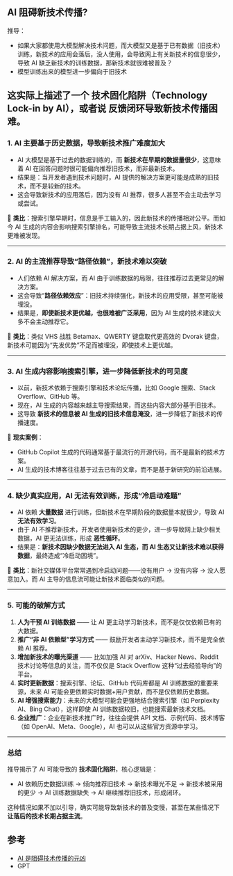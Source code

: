 ## AI 阻碍新技术传播?
推导：
* 如果大家都使用大模型解决技术问题，而大模型又是基于已有数据（旧技术）训练，新技术的应用会落后，没人使用，会导致网上有关新技术的信息很少，导致 AI 缺乏新技术的训练数据，那新技术就很难被普及？
* 模型训练出来的模型进一步偏向于旧技术

这实际上描述了一个 **技术固化陷阱**（Technology Lock-in by AI），或者说 **反馈闭环导致新技术传播困难**。  
---

### **1. AI 主要基于历史数据，导致新技术推广难度加大**  
- AI 大模型是基于过去的数据训练的，而 **新技术在早期的数据量很少**，这意味着 AI 在回答问题时很可能偏向推荐旧技术，而非最新技术。  
- 结果是：当开发者遇到技术问题时，AI 提供的解决方案更可能是成熟的旧技术，而不是较新的技术。  
- 这会导致新技术的应用落后，因为没有 AI 推荐，很多人甚至不会主动去学习或尝试。  

🔹 **类比**：搜索引擎早期时，信息是手工输入的，因此新技术的传播相对公平。而如今 AI 生成的内容会影响搜索引擎排名，可能导致主流技术长期占据上风，新技术更难被发现。  

---

### **2. AI 的主流推荐导致“路径依赖”，新技术难以突破**  
- 人们依赖 AI 解决方案，而 AI 由于训练数据的局限，往往推荐过去更常见的解决方案。  
- 这会导致“**路径依赖效应**”：旧技术持续强化，新技术的应用受限，甚至可能被埋没。  
- 结果是，**即使新技术更优越，也很难被广泛采用**，因为 AI 生成的技术建议大多不会主动推荐它。  

🔹 **类比**：类似 VHS 战胜 Betamax、QWERTY 键盘取代更高效的 Dvorak 键盘，新技术可能因为“先发优势”不足而被埋没，即使技术上更优越。  

---

### **3. AI 生成内容影响搜索引擎，进一步降低新技术的可见度**  
- 以前，新技术依赖于搜索引擎和技术论坛传播，比如 Google 搜索、Stack Overflow、GitHub 等。  
- 现在，AI 生成的内容越来越主导搜索结果，而这些内容大部分基于旧技术。  
- 这导致 **新技术的信息被 AI 生成的旧技术信息淹没**，进一步降低了新技术的传播速度。  

🔹 **现实案例**：
- GitHub Copilot 生成的代码通常基于最流行的开源代码，而不是最新的技术方案。
- AI 生成的技术博客往往基于过去已有的文章，而不是基于新研究的前沿进展。

---

### **4. 缺少真实应用，AI 无法有效训练，形成“冷启动难题”**  
- AI 依赖 **大量数据** 进行训练，但新技术在早期阶段的数据量本就很少，导致 AI **无法有效学习**。  
- 由于 AI 不推荐新技术，开发者使用新技术的更少，进一步导致网上缺少相关数据，AI 更无法训练，形成 **恶性循环**。  
- 结果是：**新技术因缺少数据无法进入 AI 生态，而 AI 生态又让新技术难以获得数据**，最终造成“冷启动困境”。  

🔹 **类比**：新社交媒体平台常常遇到冷启动问题——没有用户 → 没有内容 → 没人愿意加入。而 AI 主导的信息流可能让新技术面临类似的问题。  

---

### **5. 可能的破解方式**  

1. **人为干预 AI 训练数据** —— 让 AI 更主动学习新技术，而不是仅仅依赖已有的大数据。  
2. **推广“非 AI 依赖型”学习方式** —— 鼓励开发者主动学习新技术，而不是完全依赖 AI 推荐。  
3. **增加新技术的曝光渠道** —— 比如加强 AI 对 arXiv、Hacker News、Reddit 技术讨论等信息的关注，而不仅仅是 Stack Overflow 这种“过去经验导向”的平台。  
4. **实时更新数据**：搜索引擎、论坛、GitHub 代码库都是 AI 训练数据的重要来源，未来 AI 可能会更依赖实时数据+用户贡献，而不是仅依赖历史数据。
5. **AI 增强搜索能力**：未来的大模型可能会更强地结合搜索引擎（如 Perplexity AI、Bing Chat），这样即使 AI 训练数据较旧，也能搜索最新技术文档。
6. **企业推广**：企业在新技术推广时，往往会提供 API 文档、示例代码、技术博客（如 OpenAI、Meta、Google），AI 也可以从这些官方资源中学习。

---

### **总结**
推导揭示了 AI 可能导致的 **技术固化陷阱**，核心逻辑是：  
- AI 依赖历史数据训练 → 倾向推荐旧技术 → 新技术曝光不足 → 新技术被采用的更少 → AI 训练数据缺失 → AI 继续推荐旧技术，形成闭环。  

这种情况如果不加以引导，确实可能导致新技术的普及变慢，甚至在某些情况下 **让落后的技术长期占据主流**。  

## 参考
* [AI 是阻碍技术传播的元凶](https://vale.rocks/posts/ai-is-stifling-tech-adoption)
* GPT
